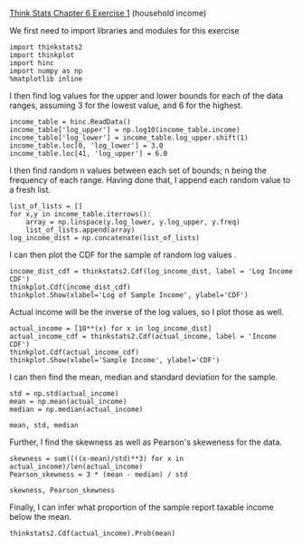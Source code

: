 [Think Stats Chapter 6 Exercise 1](http://greenteapress.com/thinkstats2/html/thinkstats2007.html#toc60) (household income)

We first need to import libraries and modules for this exercise
```
import thinkstats2
import thinkplot
import hinc
import numpy as np
%matplotlib inline
```

I then find log values for the upper and lower bounds for each of the data ranges, assuming 3 for the lowest value, and 6 for the highest.
```
income_table = hinc.ReadData()
income_table['log_upper'] = np.log10(income_table.income)
income_table['log_lower'] = income_table.log_upper.shift(1)
income_table.loc[0, 'log_lower'] = 3.0
income_table.loc[41, 'log_upper'] = 6.0
```

I then find random n values between each set of bounds; n being the frequency of each range. Having done that, I append each random value to a fresh list.
```
list_of_lists = []
for x,y in income_table.iterrows():
    array = np.linspace(y.log_lower, y.log_upper, y.freq)
    list_of_lists.append(array)
log_income_dist = np.concatenate(list_of_lists)
```

I can then plot the CDF for the sample of random log values .
```
income_dist_cdf = thinkstats2.Cdf(log_income_dist, label = 'Log Income CDF')
thinkplot.Cdf(income_dist_cdf)
thinkplot.Show(xlabel='Log of Sample Income', ylabel='CDF')
```

Actual income will be the inverse of the log values, so I plot those as well.
```
actual_income = [10**(x) for x in log_income_dist]
actual_income_cdf = thinkstats2.Cdf(actual_income, label = 'Income CDF')
thinkplot.Cdf(actual_income_cdf)
thinkplot.Show(xlabel='Sample Income', ylabel='CDF')
```

I can then find the mean, median and standard deviation for the sample.
```
std = np.std(actual_income)
mean = np.mean(actual_income)
median = np.median(actual_income)

mean, std, median
```

Further, I find the skewness as well as Pearson's skeweness for the data.
```
skewness = sum((((x-mean)/std)**3) for x in actual_income)/len(actual_income)
Pearson_skewness = 3 * (mean - median) / std

skewness, Pearson_skewness
```

Finally, I can infer what proportion of the sample report taxable income below the mean.
```
thinkstats2.Cdf(actual_income).Prob(mean)
